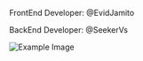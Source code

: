 FrontEnd Developer: @EvidJamito

BackEnd Developer: @SeekerVs

![Example Image](https://1drv.ms/i/c/97b23a5eb9b13445/IQRUnnrMZ6jJQ5x-PcPH7kawAQNifetI1D9YqHCVs72yTog?width=1576&height=789)
